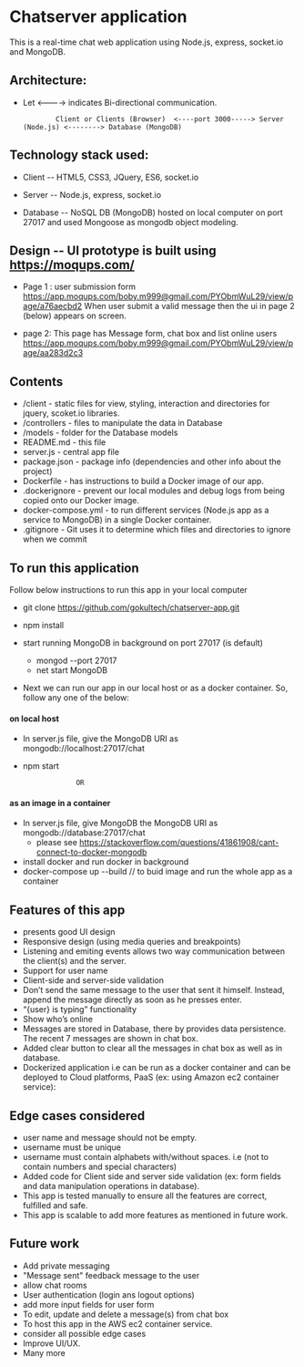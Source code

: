 # Chatserver application
This is a real-time chat web application using Node.js, express, socket.io and MongoDB.

## Architecture:
 * Let <----> indicates Bi-directional communication.
 
               Client or Clients (Browser)  <----port 3000-----> Server (Node.js) <--------> Database (MongoDB)
 
## Technology stack used:
  * Client -- HTML5, CSS3, JQuery, ES6, socket.io
 
  * Server -- Node.js, express, socket.io
 
  * Database -- NoSQL DB (MongoDB) hosted on local computer on port 27017 and used Mongoose as mongodb object modeling.

## Design -- UI prototype is built using https://moqups.com/
* Page 1 : user submission form
  https://app.moqups.com/boby.m999@gmail.com/PYObmWuL29/view/page/a76aecbd2
  When user submit a valid message then the ui in page 2 (below) appears on screen.

* page 2: This page has Message form, chat box and list online users
  https://app.moqups.com/boby.m999@gmail.com/PYObmWuL29/view/page/aa283d2c3

## Contents
* /client - static files for view, styling, interaction and directories for jquery, scoket.io libraries.
* /controllers - files to manipulate the data in Database
* /models -  folder for the Database models 
* README.md - this file 
* server.js - central app file
* package.json - package info (dependencies and other info about the project)
* Dockerfile -  has instructions to build a Docker image of our app.
* .dockerignore - prevent our local modules and debug logs from being copied onto our Docker image.
* docker-compose.yml - to run different services (Node.js app as a service to MongoDB) in a single Docker container.
* .gitignore - Git uses it to determine which files and directories to ignore when we commit

## To run this application 
Follow below instructions to run this app in your local computer
* git clone https://github.com/gokultech/chatserver-app.git
* npm install
 
* start running MongoDB in background on port 27017 (is default)
  * mongod --port 27017 
  * net start MongoDB
*  Next we can run our app in our local host or as a docker container. So, follow any one of the below: 
#### on local host  
* In server.js file, give the MongoDB URI as mongodb://localhost:27017/chat 
* npm start
  
                   OR 
      
#### as an image in a container
* In server.js file, give MongoDB the MongoDB URI as mongodb://database:27017/chat  
  * please see https://stackoverflow.com/questions/41861908/cant-connect-to-docker-mongodb
* install docker and run docker in background
* docker-compose up --build // to buid image and run the whole app as a container

## Features of this app
* presents good UI design
* Responsive design (using media queries and breakpoints)
* Listening and emiting events allows two way communication between the client(s) and the server.
* Support for user name 
* Client-side and server-side validation
* Don’t send the same message to the user that sent it himself. Instead, append the message directly as soon as he presses enter.
* “{user} is typing” functionality
* Show who’s online
* Messages are stored in Database, there by provides data persistence. The recent 7 messages are shown in chat box.
* Added clear button to clear all the messages in chat box as well as in database.
* Dockerized application i.e can be run as a docker container and can be deployed to Cloud platforms, PaaS (ex: using Amazon ec2          container service):
## Edge cases considered
* user name and message should not be empty.
* username must be unique
* username must contain alphabets with/without spaces. i.e (not to contain numbers and special characters)
* Added code for Client side and server side validation (ex: form fields and data manipulation operations in database).
* This app is tested manually to ensure all the features are correct, fulfilled and safe.
* This app is scalable to add more features as mentioned in future work.

## Future work
* Add private messaging
* "Message sent" feedback message to the user
* allow chat rooms
* User authentication (login ans logout options) 
* add more input fields for user form
* To edit, update and delete a message(s) from chat box
* To host this app in the AWS ec2 container service.
* consider all possible edge cases
* Improve UI/UX.
* Many more
